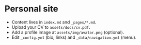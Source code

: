 # Personal site

- Content lives in `index.md` and `_pages/*.md`.
- Upload your CV to `assets/docs/cv.pdf`.
- Add a profile image at `assets/img/avatar.png` (optional).
- Edit `_config.yml` (bio, links) and `_data/navigation.yml` (menu).